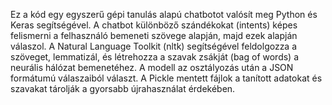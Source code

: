 Ez a kód egy egyszerű gépi tanulás alapú chatbotot valósít meg Python és Keras segítségével. A chatbot különböző szándékokat (intents) képes felismerni a felhasználó bemeneti szövege alapján, majd ezek alapján válaszol. A Natural Language Toolkit (nltk) segítségével feldolgozza a szöveget, lemmatizál, és létrehozza a szavak zsákját (bag of words) a neurális hálózat bemenetéhez. A modell az osztályozás után a JSON formátumú válaszaiból választ. A Pickle mentett fájlok a tanított adatokat és szavakat tárolják a gyorsabb újrahasználat érdekében.
